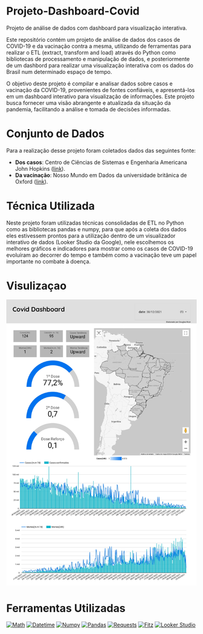 # Projeto-Dashboard-Covid

Projeto de análise de dados com dashboard para visualização interativa.

Este repositório contém um projeto de análise de dados dos casos de COVID-19 e da vacinação contra a mesma, utilizando de ferramentas para realizar o ETL (extract, transform and load) através do Python como bibliotecas de processamento e manipulação de dados, e posteriormente de um dashbord para realizar uma visualização interativa com os dados do Brasil num determinado espaço de tempo.

O objetivo deste projeto é compilar e analisar dados sobre casos e vacinação da COVID-19, provenientes de fontes confiáveis, e apresentá-los em um dashboard interativo para visualização de informações. Este projeto busca fornecer uma visão abrangente e atualizada da situação da pandemia, facilitando a análise e tomada de decisões informadas.

# Conjunto de Dados

Para a realização desse projeto foram coletados dados das seguintes fonte:
- **Dos casos**: Centro de Ciências de Sistemas e Engenharia Americana John Hopkins ([link](https://www.jhu.edu/)).
- **Da vacinação**: Nosso Mundo em Dados da universidade britânica de Oxford ([link](https://ourworldindata.org/)).

# Técnica Utilizada

Neste projeto foram utilizadas técnicas consolidadas de ETL no Python como as bibliotecas pandas e numpy, para que após a coleta dos dados eles estivessem prontos para a utilização dentro de um visualizador interativo de dados (Looker Studio da Google), nele escolhemos os melhores gráficos e indicadores para mostrar como os casos de COVID-19 evoluíram ao decorrer do tempo e também como a vacinação teve um papel importante no combate à doença.

# Visulizaçao

[![Imagem Dashboard](https://github.com/Armanskij/Projeto-Dashboard-Covid/blob/main/covid-dashboard-1.jpg)](https://lookerstudio.google.com/reporting/77d46966-7b17-4b37-984c-7aed4f4bc647/page/6nk6D)
# Ferramentas Utilizadas

[![Math](https://img.shields.io/badge/Math-Module-blue.svg)](https://docs.python.org/3/library/math.html)
[![Datetime](https://img.shields.io/badge/Datetime-Module-blue.svg)](https://docs.python.org/3/library/datetime.html)
[![Numpy](https://img.shields.io/badge/Numpy-1.21.0-blue.svg)](https://numpy.org/)
[![Pandas](https://img.shields.io/badge/Pandas-1.3.0-blue.svg)](https://pandas.pydata.org/)
[![Requests](https://img.shields.io/badge/Requests-2.26.0-blue.svg)](https://docs.python-requests.org/en/latest/)
[![Fitz](https://img.shields.io/badge/Fitz-1.19.0-blue.svg)](https://pymupdf.readthedocs.io/en/latest/)
[![Looker Studio](https://img.shields.io/badge/Looker%20Studio-Platform-blue.svg)](https://lookerstudio.google.com/)




